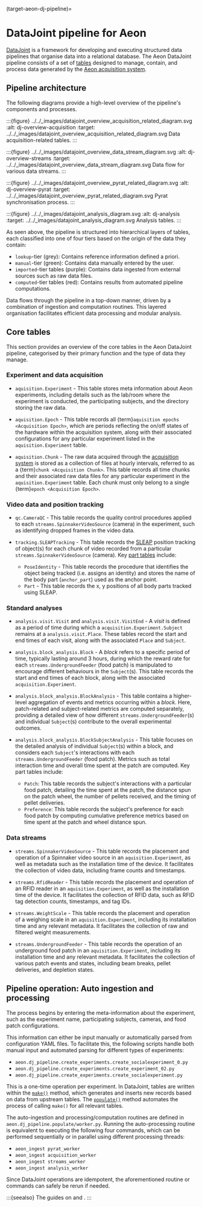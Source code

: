 (target-aeon-dj-pipeline)=
# DataJoint pipeline for Aeon

[DataJoint](datajoint:) is a framework for developing and executing structured data pipelines that organise data into a relational database. 
The Aeon DataJoint pipeline consists of a set of [tables](datajoint:docs/core/datajoint-python/0.14/concepts/principles/) designed to manage, contain, and process data generated by the [Aeon acquisition system](target-acquisition-reference). 

## Pipeline architecture
The following diagrams provide a high-level overview of the pipeline's components and processes.

:::{figure} ../../_images/datajoint_overview_acquisition_related_diagram.svg
:alt: dj-overview-acquisition
:target: ../../_images/datajoint_overview_acquisition_related_diagram.svg
Data acquisition-related tables.
:::

:::{figure} ../../_images/datajoint_overview_data_stream_diagram.svg
:alt: dj-overview-streams
:target: ../../_images/datajoint_overview_data_stream_diagram.svg
Data flow for various data streams.
:::

:::{figure} ../../_images/datajoint_overview_pyrat_related_diagram.svg
:alt: dj-overview-pyrat
:target: ../../_images/datajoint_overview_pyrat_related_diagram.svg
Pyrat synchronisation process.
:::

:::{figure} ../../_images/datajoint_analysis_diagram.svg
:alt: dj-analysis
:target: ../../_images/datajoint_analysis_diagram.svg
Analysis tables.
:::

As seen above, the pipeline is structured into hierarchical layers of tables, each classified into one of four tiers based on the origin of the data they contain:

+ `lookup`-tier (grey): Contains reference information defined a priori.
+ `manual`-tier (green): Contains data manually entered by the user.
+ `imported`-tier tables (purple): Contains data ingested from external sources such as raw data files.
+ `computed`-tier tables (red): Contains results from automated pipeline computations.

Data flows through the pipeline in a top-down manner, driven by a combination of ingestion and computation routines. This layered organisation facilitates efficient data processing and modular analysis.

## Core tables
This section provides an overview of the core tables in the Aeon DataJoint pipeline, categorised by their primary function and the type of data they manage.

### Experiment and data acquisition
+ `aquisition.Experiment` - This table stores meta information about Aeon experiments, including details such as the lab/room where the experiment is conducted, the participating subjects, and the directory storing the raw data.

+ `aquisition.Epoch` - This table records all {term}`aquisition epochs <Acquisition Epoch>`, which are periods reflecting the on/off states of the hardware within the acquisition system, along with their associated configurations for any particular experiment listed in the `aquisition.Experiment` table.

+ `aquisition.Chunk` - The raw data acquired through the [acquisition system](target-acquisition-reference) is stored as a collection of files at hourly intervals, referred to as a {term}`chunk <Acquisition Chunk>`. 
This table records all time chunks and their associated raw data files for any particular experiment in the `aquisition.Experiment` table. Each chunk must only belong to a single {term}`epoch <Acquisition Epoch>`.

### Video data and position tracking
+ `qc.CameraQC` - This table records the quality control procedures applied to each `streams.SpinnakerVideoSource` (camera) in the experiment, such as identifying dropped frames in the video data.

+ `tracking.SLEAPTracking` - This table records the [SLEAP](sleap:) position tracking of object(s) for each chunk of video recorded from a particular `streams.SpinnakerVideoSource` (camera). 
Key [part tables](datajoint:docs/core/datajoint-python/0.14/design/tables/master-part/) include:
    - `PoseIdentity` - This table records the procedure that identifies the object being tracked (i.e. assigns an identity) and stores the name of the body part (`anchor_part`) used as the anchor point.
    - `Part` - This table records the x, y positions of all body parts tracked using SLEAP.

### Standard analyses
+ `analysis.visit.Visit` and `analysis.visit.VisitEnd` - A _visit_ is defined as a period of time during which a `acquisition.Experiment.Subject` remains at a `analysis.visit.Place`. These tables record the start and end times of each visit, along with the associated `Place` and `Subject`.

+ `analysis.block_analysis.Block` - A _block_ refers to a specific period of time, typically lasting around 3 hours, during which the reward rate for each `streams.UndergroundFeeder` (food patch) is manipulated to encourage different behaviours in the `Subject`(s).
This table records the start and end times of each block, along with the associated `acquisition.Experiment`.

+ `analysis.block_analysis.BlockAnalysis` - This table contains a higher-level aggregation of events and metrics occurring within a _block_. Here, patch-related and subject-related metrics are computed separately, providing a detailed view of how different `streams.UndergroundFeeder`(s) and individual `Subject`(s) contribute to the overall experimental outcomes.

+ `analysis.block_analysis.BlockSubjectAnalysis` - This table focuses on the detailed analysis of individual `Subject`(s) within a block, and considers each `Subject`'s interactions with each `streams.UndergroundFeeder` (food patch). Metrics such as total interaction time and overall time spent at the patch are computed. Key part tables include:
    - `Patch`: This table records the subject's interactions with a particular food patch, detailing the time spent at the patch, the distance spun on the patch wheel, the number of pellets received, and the timing of pellet deliveries.
    - `Preference`: This table records the subject's preference for each food patch by computing cumulative preference metrics based on time spent at the patch and wheel distance spun.

### Data streams
+ `streams.SpinnakerVideoSource` - This table records the placement and operation of a Spinnaker video source in an `aquisition.Experiment`, as well as metadata such as the installation time of the device. It facilitates the collection of video data, including frame counts and timestamps.

+ `streams.RfidReader` - This table records the placement and operation of an RFID reader in an `aquisition.Experiment`, as well as the installation time of the device. It facilitates the collection of RFID data, such as RFID tag detection counts, timestamps, and tag IDs.

+ `streams.WeightScale` - This table records the placement and operation of a weighing scale in an `aquisition.Experiment`, including its installation time and any relevant metadata. It facilitates the collection of raw and filtered weight measurements. 

+ `streams.UndergroundFeeder` - This table records the operation of an underground food patch in an `aquisition.Experiment`, including its installation time and any relevant metadata. It facilitates the collection of various patch events and states, including beam breaks, pellet deliveries, and depletion states.

## Pipeline operation: Auto ingestion and processing

The process begins by entering the meta-information about the experiment, such as the experiment name, participating subjects, cameras, and food patch configurations.

This information can either be input manually or automatically parsed from configuration YAML files. 
To facilitate this, the following scripts handle both manual input and automated parsing for different types of experiments:

  + `aeon.dj_pipeline.create_experiments.create_socialexperiment_0.py`
  + `aeon.dj_pipeline.create_experiments.create_experiment_02.py`
  + `aeon.dj_pipeline.create_experiments.create_socialexperiment.py`

This is a one-time operation per experiment.
In DataJoint, tables are written within the [`make()`](datajoint:docs/core/datajoint-python/0.13/reproduce/make-method/) method, which generates and inserts new records based on data from upstream tables. The [`populate()`](datajoint:docs/core/datajoint-python/0.14/compute/populate/) method automates the process of calling `make()` for all relevant tables.

The auto-ingestion and processing/computation routines are defined in `aeon.dj_pipeline.populate/worker.py`. Running the auto-processing routine is equivalent to executing the following four commands, which can be performed sequentially or in parallel using different processing threads:

  + `aeon_ingest pyrat_worker`
  + `aeon_ingest acquisition_worker`
  + `aeon_ingest streams_worker`
  + `aeon_ingest analysis_worker`

Since DataJoint operations are idempotent, the aforementioned routine or commands can safely be rerun if needed.

:::{seealso}
The guides on [](target-dj-pipeline-deployment) and [](target-dj-data-ingestion-processing).
:::